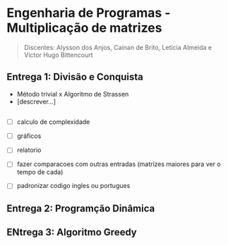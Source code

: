 # Engenharia de Programas - Multiplicação de matrizes

> Discentes: Alysson dos Anjos, Cainan de Brito, Letícia Almeida e Victor Hugo Bittencourt

## Entrega 1: Divisão e Conquista
- Método trivial x Algoritmo de Strassen
- [descrever...]
##
- [ ] calculo de complexidade
- [ ] gráficos
- [ ] relatorio
- [ ] fazer comparacoes com outras entradas (matrizes maiores para ver o tempo de cada)
- [ ] padronizar codigo ingles ou portugues


## Entrega 2: Programção Dinâmica

## ENtrega 3: Algoritmo Greedy
